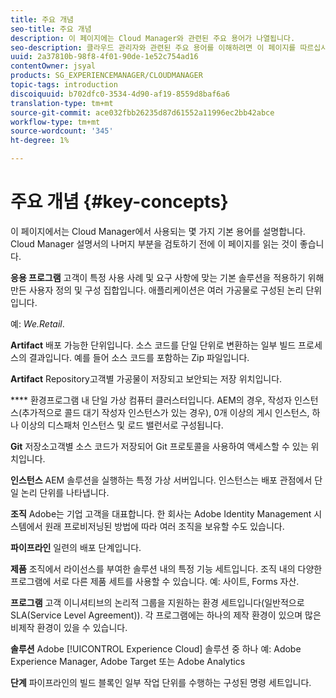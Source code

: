 ```yaml
---
title: 주요 개념
seo-title: 주요 개념
description: 이 페이지에는 Cloud Manager와 관련된 주요 용어가 나열됩니다.
seo-description: 클라우드 관리자와 관련된 주요 용어를 이해하려면 이 페이지를 따르십시오.
uuid: 2a37810b-98f8-4f01-90de-1e52c754ad16
contentOwner: jsyal
products: SG_EXPERIENCEMANAGER/CLOUDMANAGER
topic-tags: introduction
discoiquuid: b702dfc0-3534-4d90-af19-8559d8baf6a6
translation-type: tm+mt
source-git-commit: ace032fbb26235d87d61552a11996ec2bb42abce
workflow-type: tm+mt
source-wordcount: '345'
ht-degree: 1%

---
```



# 주요 개념 {#key-concepts}

이 페이지에서는 Cloud Manager에서 사용되는 몇 가지 기본 용어를 설명합니다. Cloud Manager 설명서의 나머지 부분을 검토하기 전에 이 페이지를 읽는 것이 좋습니다.

**응용 프로그램** 고객이 특정 사용 사례 및 요구 사항에 맞는 기본 솔루션을 적용하기 위해 만든 사용자 정의 및 구성 집합입니다. 애플리케이션은 여러 가공물로 구성된 논리 단위입니다.

예: *We.Retail*.

**Artifact** 배포 가능한 단위입니다. 소스 코드를 단일 단위로 변환하는 일부 빌드 프로세스의 결과입니다. 예를 들어 소스 코드를 포함하는 Zip 파일입니다.

**Artifact** Repository고객별 가공물이 저장되고 보안되는 저장 위치입니다.

**** 환경프로그램 내 단일 가상 컴퓨터 클러스터입니다. AEM의 경우, 작성자 인스턴스(추가적으로 콜드 대기 작성자 인스턴스가 있는 경우), 0개 이상의 게시 인스턴스, 하나 이상의 디스패처 인스턴스 및 로드 밸런서로 구성됩니다.

**Git** 저장소고객별 소스 코드가 저장되어 Git 프로토콜을 사용하여 액세스할 수 있는 위치입니다.

**인스턴스** AEM 솔루션을 실행하는 특정 가상 서버입니다. 인스턴스는 배포 관점에서 단일 논리 단위를 나타냅니다.

**조직** Adobe는 기업 고객을 대표합니다. 한 회사는 Adobe Identity Management 시스템에서 원래 프로비저닝된 방법에 따라 여러 조직을 보유할 수도 있습니다.

**파이프라인** 일련의 배포 단계입니다.

**제품** 조직에서 라이선스를 부여한 솔루션 내의 특정 기능 세트입니다. 조직 내의 다양한 프로그램에 서로 다른 제품 세트를 사용할 수 있습니다. 예: 사이트, Forms 자산.

**프로그램** 고객 이니셔티브의 논리적 그룹을 지원하는 환경 세트입니다(일반적으로 SLA(Service Level Agreement)). 각 프로그램에는 하나의 제작 환경이 있으며 많은 비제작 환경이 있을 수 있습니다.

**솔루션** Adobe  [!UICONTROL Experience Cloud] 솔루션 중 하나 예: Adobe Experience Manager, Adobe Target 또는 Adobe Analytics

**단계** 파이프라인의 빌드 블록인 일부 작업 단위를 수행하는 구성된 명령 세트입니다.
